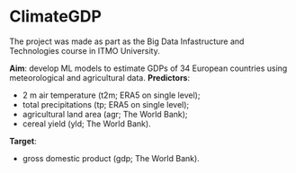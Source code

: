 # ClimateGDP

The project was made as part as the Big Data Infastructure and Technologies course in ITMO University.

**Aim**: develop ML models to estimate GDPs of 34 European countries using meteorological and agricultural data.
**Predictors**:
- 2 m air temperature (t2m; ERA5 on single level);
- total precipitations (tp; ERA5 on single level);
- agricultural land area (agr; The World Bank);
- cereal yield (yld; The World Bank).

**Target**:
- gross domestic product (gdp; The World Bank).





